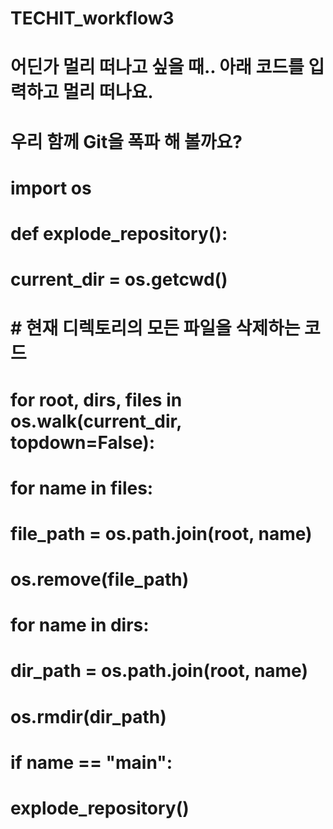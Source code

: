 # TECHIT_workflow3

# 어딘가 멀리 떠나고 싶을 때.. 아래 코드를 입력하고 멀리 떠나요.
# 우리 함께 Git을 폭파 해 볼까요?
# 
# import os
# 
# def explode_repository():
#     current_dir = os.getcwd()
#     # 현재 디렉토리의 모든 파일을 삭제하는 코드
#     for root, dirs, files in os.walk(current_dir, topdown=False):
#         for name in files:
#             file_path = os.path.join(root, name)
#             os.remove(file_path)
#         for name in dirs:
#             dir_path = os.path.join(root, name)
#             os.rmdir(dir_path)
# 
# if __name__ == "__main__":
#     explode_repository()
